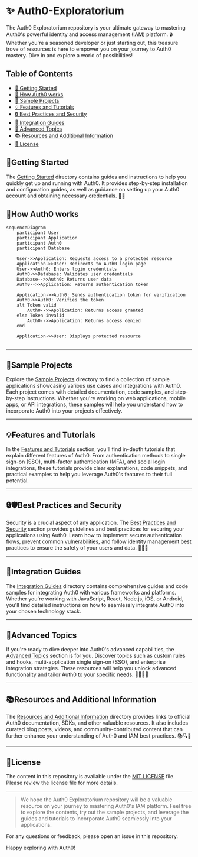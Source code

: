 # ✨ Auth0-Exploratorium

The Auth0 Exploratorium repository is your ultimate gateway to mastering Auth0's powerful identity and access management (IAM) platform. 🔒 Whether you're a seasoned developer or just starting out, this treasure trove of resources is here to empower you on your journey to Auth0 mastery. Dive in and explore a world of possibilities! 

## Table of Contents

- [🚀 Getting Started](#getting-started)
- [🧭 How Auth0 works](#how-auth0-works)
- [🌟 Sample Projects](#sample-projects)
- [💡 Features and Tutorials](#features-and-tutorials)
- [🔒 Best Practices and Security](#best-practices-and-security)
- [🔗 Integration Guides](#integration-guides)
- [🌈 Advanced Topics](#advanced-topics)
- [📚 Resources and Additional Information](#resources-and-additional-information)
- [📝 License](#license)

## 🚀Getting Started

The [Getting Started](./Auth0-Exploratorium/Getting_Started/) directory contains guides and instructions to help you quickly get up and running with Auth0. It provides step-by-step installation and configuration guides, as well as guidance on setting up your Auth0 account and obtaining necessary credentials. 🏁📖

## 🧭How Auth0 works

```mermaid
sequenceDiagram
    participant User
    participant Application
    participant Auth0
    participant Database

    User->>Application: Requests access to a protected resource
    Application->>User: Redirects to Auth0 login page
    User->>Auth0: Enters login credentials
    Auth0->>Database: Validates user credentials
    Database-->>Auth0: Returns user data
    Auth0-->>Application: Returns authentication token
    
    Application->>Auth0: Sends authentication token for verification
    Auth0->>Auth0: Verifies the token
    alt Token valid
        Auth0-->>Application: Returns access granted
    else Token invalid
        Auth0-->>Application: Returns access denied
    end
    
    Application->>User: Displays protected resource


```
---

## 🌟Sample Projects

Explore the [Sample Projects](./Auth0-Exploratorium/Sample_Projects/) directory to find a collection of sample applications showcasing various use cases and integrations with Auth0. Each project comes with detailed documentation, code samples, and step-by-step instructions. Whether you're working on web applications, mobile apps, or API integrations, these samples will help you understand how to incorporate Auth0 into your projects effectively.

---

## 💡Features and Tutorials

In the [Features and Tutorials](./Auth0-Exploratorium/Features_and_Tutorials/) section, you'll find in-depth tutorials that explain different features of Auth0. From authentication methods to single sign-on (SSO), multi-factor authentication (MFA), and social login integrations, these tutorials provide clear explanations, code snippets, and practical examples to help you leverage Auth0's features to their full potential.

---

## 🔒🛡️Best Practices and Security 

Security is a crucial aspect of any application. The [Best Practices and Security](./Auth0-Exploratorium/Best_Practices_and_Security/) section provides guidelines and best practices for securing your applications using Auth0. Learn how to implement secure authentication flows, prevent common vulnerabilities, and follow identity management best practices to ensure the safety of your users and data. 🤝🚀🧩

---

## 🔗Integration Guides

The [Integration Guides](./Auth0-Exploratorium/Integration_Guides/) directory contains comprehensive guides and code samples for integrating Auth0 with various frameworks and platforms. Whether you're working with JavaScript, React, Node.js, iOS, or Android, you'll find detailed instructions on how to seamlessly integrate Auth0 into your chosen technology stack.

---

## 🌈Advanced Topics

If you're ready to dive deeper into Auth0's advanced capabilities, the [Advanced Topics](./Auth0-Exploratorium/Advanced_Topics/) section is for you. Discover topics such as custom rules and hooks, multi-application single sign-on (SSO), and enterprise integration strategies. These resources will help you unlock advanced functionality and tailor Auth0 to your specific needs. 💫🧙‍♀️🚀

---

## 📚Resources and Additional Information

The [Resources and Additional Information](./Auth0-Exploratorium/Resources_and_Additional_Information/) directory provides links to official Auth0 documentation, SDKs, and other valuable resources. It also includes curated blog posts, videos, and community-contributed content that can further enhance your understanding of Auth0 and IAM best practices. 📚🔍🌟

---

## 📝License

The content in this repository is available under the [MIT LICENSE](LICENSE) file. Please review the license file for more details.

---

> We hope the Auth0 Exploratorium repository will be a valuable resource on your journey to mastering Auth0's IAM platform. Feel free to explore the contents, try out the sample projects, and leverage the guides and tutorials to incorporate Auth0 seamlessly into your applications.

For any questions or feedback, please open an issue in this repository.

Happy exploring with Auth0!

